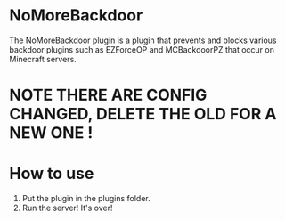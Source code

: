 # NoMoreBackdoor
The NoMoreBackdoor plugin is a plugin that prevents and blocks various backdoor plugins such as EZForceOP and MCBackdoorPZ that occur on Minecraft servers.

# NOTE THERE ARE CONFIG CHANGED, DELETE THE OLD FOR A NEW ONE !

# How to use

1. Put the plugin in the plugins folder.
2. Run the server! It's over!
